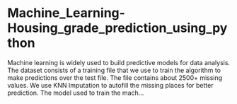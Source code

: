# Machine_Learning-Housing_grade_prediction_using_python
Machine learning is widely used to build predictive models for data analysis. The dataset consists of a training file that we use to train the algorithm to make predictions over the test file. The file contains about 2500+ missing values. We use KNN Imputation to autofill the missing places for better prediction. The model used to train the mach…
